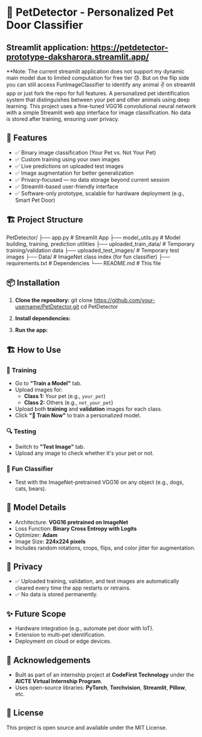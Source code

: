 # 🐶 PetDetector - Personalized Pet Door Classifier
## Streamlit application: https://petdetector-prototype-daksharora.streamlit.app/
**Note: The current streamlit application does not support my dynamic main model due to limited computation for free tier 😓. But on the flip side you can still access FunImageClassifier to identify any animal ✌️ on streamlit app or just fork the repo for full features.
A personalized pet identification system that distinguishes between your pet and other animals using deep learning. This project uses a fine-tuned VGG16 convolutional neural network with a simple Streamlit web app interface for image classification. No data is stored after training, ensuring user privacy.

## 🚀 Features
- ✅ Binary image classification (Your Pet vs. Not Your Pet)
- ✅ Custom training using your own images
- ✅ Live predictions on uploaded test images
- ✅ Image augmentation for better generalization
- ✅ Privacy-focused — no data storage beyond current session
- ✅ Streamlit-based user-friendly interface
- ✅ Software-only prototype, scalable for hardware deployment (e.g., Smart Pet Door)

## 🏗️ Project Structure
PetDetector/
├── app.py # Streamlit App
├── model_utils.py # Model building, training, prediction utilities
├── uploaded_train_data/ # Temporary training/validation data
├── uploaded_test_images/ # Temporary test images
├── Data/ # ImageNet class index (for fun classifier)
├── requirements.txt # Dependencies
└── README.md # This file


## 📦 Installation
1. **Clone the repository:**
git clone https://github.com/your-username/PetDetector.git
cd PetDetector

2. **Install dependencies:**

3. **Run the app:**


## 🏗️ How to Use
### 🔧 Training
- Go to **"Train a Model"** tab.
- Upload images for:
  - **Class 1:** Your pet (e.g., `your_pet`)
  - **Class 2:** Others (e.g., `not_your_pet`)
- Upload both **training** and **validation** images for each class.
- Click **"🚀 Train Now"** to train a personalized model.

### 🔍 Testing
- Switch to **"Test Image"** tab.
- Upload any image to check whether it's your pet or not.

### 🎉 Fun Classifier
- Test with the ImageNet-pretrained VGG16 on any object (e.g., dogs, cats, bears).

## 🧠 Model Details
- Architecture: **VGG16 pretrained on ImageNet**
- Loss Function: **Binary Cross Entropy with Logits**
- Optimizer: **Adam**
- Image Size: **224x224 pixels**
- Includes random rotations, crops, flips, and color jitter for augmentation.

## 🔐 Privacy
- ✅ Uploaded training, validation, and test images are automatically cleared every time the app restarts or retrains.
- ✅ No data is stored permanently.

## ✨ Future Scope
- Hardware integration (e.g., automate pet door with IoT).
- Extension to multi-pet identification.
- Deployment on cloud or edge devices.

## 🤝 Acknowledgements
- Built as part of an internship project at **CodeFirst Technology** under the **AICTE Virtual Internship Program**.
- Uses open-source libraries: **PyTorch**, **Torchvision**, **Streamlit**, **Pillow**, etc.

## 🐾 License
This project is open source and available under the MIT License.
